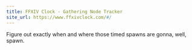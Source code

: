 ```yaml
---
title: FFXIV Clock - Gathering Node Tracker
site_url: https://www.ffxivclock.com/#/
---
```

Figure out exactly when and where those timed spawns are gonna, well, spawn.